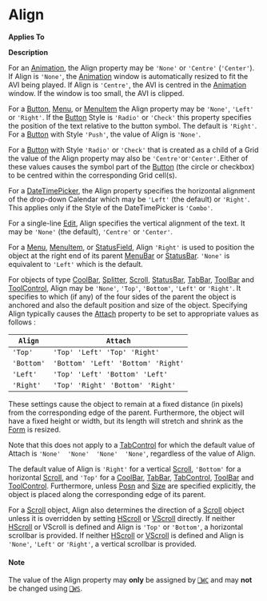 




<h1 class="heading"><span class="name">Align</span></h1>

**Applies To**


**Description**


For an [Animation](../a-z/animation.md), the Align property may be `'None'` or `'Centre'` (`'Center'`). If Align is `'None'`, the [Animation](../a-z/animation.md) window is automatically resized to fit the AVI being played. If Align is `'Centre'`, the AVI is centred in the [Animation](../a-z/animation.md) window. If the window is too small, the AVI is clipped.



For a [Button](../a-z/button.md), [Menu](../a-z/menu.md), or [MenuItem](../a-z/menuitem.md) the Align property may be `'None'`, `'Left'` or `'Right'`. If the [Button](../a-z/button.md) Style is `'Radio'` or `'Check'` this property specifies the position of the text relative to the button symbol. The default is `'Right'`. For a [Button](../a-z/button.md) with Style `'Push'`, the value of Align is `'None'`.


For a [Button](../a-z/button.md) with Style `'Radio'` or `'Check'` that is created as a child of a Grid the value of the Align property may also be `'Centre'`or`'Center'.`Either of these values causes the symbol part of the [Button](../a-z/button.md) (the circle or checkbox) to be centred within the corresponding Grid cell(s).


For a [DateTimePicker](../a-z/datetimepicker.md), the Align property specifies the horizontal alignment of the drop-down Calendar which may be `'Left'` (the default) or `'Right'`. This applies only if the Style of the DateTimePicker is `'Combo'`.


For a single-line [Edit](../a-z/edit.md), Align specifies the vertical alignment of the text. It may be `'None'` (the default), `'Centre'` or `'Center'`.


For a [Menu](../a-z/menu.md), [MenuItem](../a-z/menuitem.md), or [StatusField](../a-z/statusfield.md), Align `'Right'` is used to position the object at the right end of its parent [MenuBar](../a-z/menubar.md) or [StatusBar](../a-z/statusbar.md). `'None'` is equivalent to `'Left'` which is the default.


For objects of type [CoolBar](../a-z/coolbar.md), [Splitter](../a-z/splitter.md), [Scroll](../a-z/scroll.md), [StatusBar](../a-z/statusbar.md), [TabBar](../a-z/tabbar.md), [ToolBar](../a-z/toolbar.md) and [ToolControl](../a-z/toolcontrol.md), Align may be `'None'`, `'Top'`, `'Bottom'`, `'Left'` or `'Right'`. It specifies to which (if any) of the four sides of the parent the object is anchored and also the default position and size of the object. Specifying Align typically causes the [Attach](../a-z/attach.md) property to be set to appropriate values as follows :


| `Align` | `Attach` |
| --- | ---  |
| `'Top'` | `'Top' 'Left' 'Top' 'Right'` |
| `'Bottom'` | `'Bottom' 'Left' 'Bottom' 'Right'` |
| `'Left'` | `'Top' 'Left' 'Bottom' 'Left'` |
| `'Right'` | `'Top' 'Right' 'Bottom' 'Right'` |


These settings cause the object to remain at a fixed distance (in pixels) from the corresponding edge of the parent. Furthermore, the object will have a fixed height or width, but its length will stretch and shrink as the [Form](../a-z/form.md) is resized.


Note that this does not apply to a [TabControl](../a-z/tabcontrol.md) for which the default value of Attach is `'None'  'None'  'None'  'None'`, regardless of the value of Align.


The default value of Align is `'Right'` for a vertical [Scroll](../a-z/scroll.md), `'Bottom'` for a horizontal [Scroll](../a-z/scroll.md), and `'Top'` for a [CoolBar](../a-z/coolbar.md), [TabBar](../a-z/tabbar.md), [TabControl](../a-z/tabcontrol.md), [ToolBar](../a-z/toolbar.md) and [ToolControl](../a-z/toolcontrol.md). Furthermore, unless [Posn](../a-z/posn.md) and [Size](../a-z/size.md) are specified explicitly, the object is placed along the corresponding edge of its parent.


For a [Scroll](../a-z/scroll.md) object, Align also determines the direction of a [Scroll](../a-z/scroll.md) object unless it is overridden by setting [HScroll](../a-z/hscroll.md) or [VScroll](../a-z/vscroll.md) directly. If neither [HScroll](../a-z/hscroll.md) or VScroll is defined and Align is `'Top'` or `'Bottom'`, a horizontal scrollbar is provided. If neither [HScroll](../a-z/hscroll.md) or [VScroll](../a-z/vscroll.md) is defined and Align is `'None'`, `'Left'` or `'Right'`, a vertical scrollbar is provided.

#### Note


The value of the Align property may **only** be assigned by [`⎕WC`](../../Language/System%20Functions/wc.htm) and may **not** be changed using [`⎕WS`](../../Language/System%20Functions/ws.htm).


